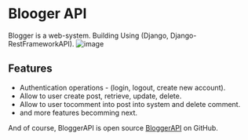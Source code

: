 # Blooger API



Blogger is a web-system.
Building Using (Django, Django-RestFrameworkAPI).
![image](https://your-image-url.type)


## Features

- Authentication operations - (login, logout, create new account).
- Allow to user create post, retrieve, update, delete.
- Allow to user tocomment into post into system and delete comment.
- and more features becomming next.



And of course, BloggerAPI is open source  [BloggerAPI](https://github.com/mohammedashrafdagga/api_blog)  on GitHub.
